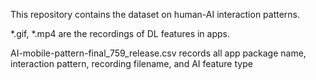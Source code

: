 This repository contains the dataset on human-AI interaction patterns.

\*.gif, \*.mp4 are the recordings of DL features in apps.

AI-mobile-pattern-final_759_release.csv records all app package name, interaction pattern, recording filename, and AI feature type
